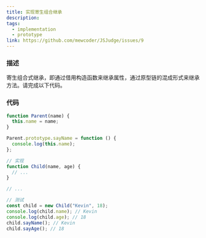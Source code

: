 ```yaml
---
title: 实现寄生组合继承
description:
tags:
  - implementation
  - prototype
link: https://github.com/mewcoder/JSJudge/issues/9
---
```


### 描述

寄生组合式继承，即通过借用构造函数来继承属性，通过原型链的混成形式来继承方法。请完成以下代码。

### 代码

```js
function Parent(name) {
  this.name = name;
}

Parent.prototype.sayName = function () {
  console.log(this.name);
};

// 实现
function Child(name, age) {
  // ...
}

// ...

// 测试
const child = new Child("Kevin", 18);
console.log(child.name); // Kevin
console.log(child.age); // 18
child.sayName(); // Kevin
child.sayAge(); // 18
```
